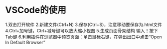 # VSCode的使用
1.双击打开软件
2.新建文件(Ctrl+N)
3.保存(Ctrl+S)，注意移动要保存为.html文件
4.Ctrl+加号键，Ctrl+减号键可以放大缩小视图
5.生成页面骨架结构
   输入！按下Tab键
6.利用插件在浏览器中预览页面：单击鼠标右键，在弹出出口中点击“Open In Default Browser”